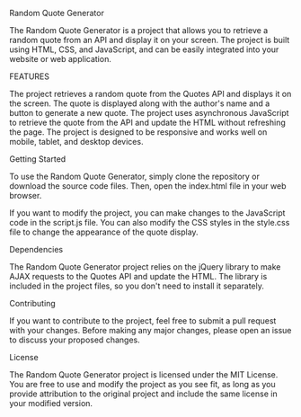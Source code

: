 Random Quote Generator

The Random Quote Generator is a project that allows you to retrieve a random quote from an API and display it on your screen. The project is built using HTML, CSS, and JavaScript, and can be easily integrated into your website or web application.

FEATURES

The project retrieves a random quote from the Quotes API and displays it on the screen.
The quote is displayed along with the author's name and a button to generate a new quote.
The project uses asynchronous JavaScript to retrieve the quote from the API and update the HTML without refreshing the page.
The project is designed to be responsive and works well on mobile, tablet, and desktop devices.


Getting Started

To use the Random Quote Generator, simply clone the repository or download the source code files. Then, open the index.html file in your web browser.

If you want to modify the project, you can make changes to the JavaScript code in the script.js file. You can also modify the CSS styles in the style.css file to change the appearance of the quote display.


Dependencies

The Random Quote Generator project relies on the jQuery library to make AJAX requests to the Quotes API and update the HTML. The library is included in the project files, so you don't need to install it separately.


Contributing

If you want to contribute to the project, feel free to submit a pull request with your changes. Before making any major changes, please open an issue to discuss your proposed changes.


License

The Random Quote Generator project is licensed under the MIT License. You are free to use and modify the project as you see fit, as long as you provide attribution to the original project and include the same license in your modified version.
